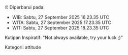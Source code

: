 ⏰ Diperbarui pada:
- WIB: Sabtu, 27 September 2025 16.23.35 UTC
- WITA: Sabtu, 27 September 2025 17.23.35 UTC
- WIT: Sabtu, 27 September 2025 18.23.35 UTC

Kutipan Inspiratif:
"Not always available, try your luck ;)"


Kategori: attitude

